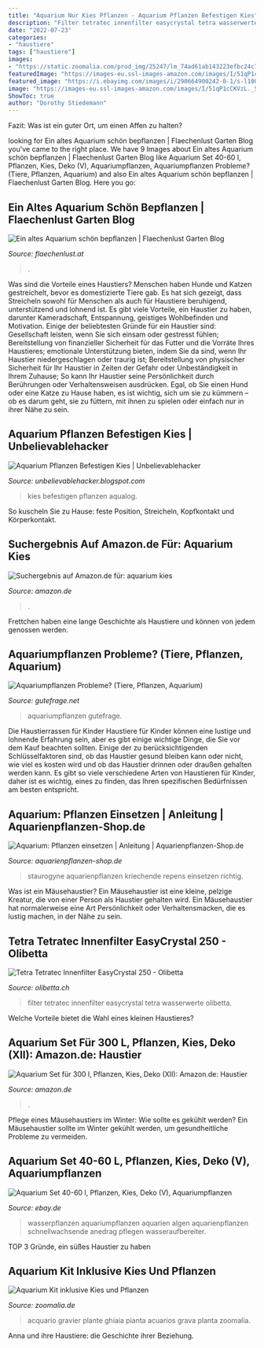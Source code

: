 ```yaml
---
title: "Aquarium Nur Kies Pflanzen - Aquarium Pflanzen Befestigen Kies"
description: "Filter tetratec innenfilter easycrystal tetra wasserwerte olibetta"
date: "2022-07-23"
categories:
- "haustiere"
tags: ["haustiere"]
images:
- "https://static.zoomalia.com/prod_img/25247/lm_74ad61ab143223efbc24c7d2583be692511415800832.jpg"
featuredImage: "https://images-eu.ssl-images-amazon.com/images/I/51qP1cCKVzL._SX300_QL70_.jpg"
featured_image: "https://i.ebayimg.com/images/i/290664900242-0-1/s-l1000.jpg"
image: "https://images-eu.ssl-images-amazon.com/images/I/51qP1cCKVzL._SX300_QL70_.jpg"
ShowToc: true
author: "Dorothy Stiedemann"
---
```



Fazit: Was ist ein guter Ort, um einen Affen zu halten?

	

		
looking for Ein altes Aquarium schön bepflanzen | Flaechenlust Garten Blog you've came to the right place. We have 9 Images about Ein altes Aquarium schön bepflanzen | Flaechenlust Garten Blog like Aquarium Set 40-60 l, Pflanzen, Kies, Deko (V), Aquariumpflanzen, Aquariumpflanzen Probleme? (Tiere, Pflanzen, Aquarium) and also Ein altes Aquarium schön bepflanzen | Flaechenlust Garten Blog. Here you go:
		
    
## Ein Altes Aquarium Schön Bepflanzen | Flaechenlust Garten Blog

<img loading=lazy src="https://www.flaechenlust.at/wp-content/uploads/2017/02/aquarium-sukkulente-minigarten.jpg" onerror="this.onerror=null;this.src='https://tse3.mm.bing.net/th?id=OIP.oFLuUI6iRjeHU0PODEXKnQAAAA&amp;pid=15.1';" alt="Ein altes Aquarium schön bepflanzen | Flaechenlust Garten Blog">

_Source: flaechenlust.at_

>. 

	

Was sind die Vorteile eines Haustiers?
Menschen haben Hunde und Katzen gestreichelt, bevor es domestizierte Tiere gab. Es hat sich gezeigt, dass Streicheln sowohl für Menschen als auch für Haustiere beruhigend, unterstützend und lohnend ist. Es gibt viele Vorteile, ein Haustier zu haben, darunter Kameradschaft, Entspannung, geistiges Wohlbefinden und Motivation. Einige der beliebtesten Gründe für ein Haustier sind: Gesellschaft leisten, wenn Sie sich einsam oder gestresst fühlen; Bereitstellung von finanzieller Sicherheit für das Futter und die Vorräte Ihres Haustieres; emotionale Unterstützung bieten, indem Sie da sind, wenn Ihr Haustier niedergeschlagen oder traurig ist; Bereitstellung von physischer Sicherheit für Ihr Haustier in Zeiten der Gefahr oder Unbeständigkeit in Ihrem Zuhause; So kann Ihr Haustier seine Persönlichkeit durch Berührungen oder Verhaltensweisen ausdrücken. Egal, ob Sie einen Hund oder eine Katze zu Hause haben, es ist wichtig, sich um sie zu kümmern – ob es darum geht, sie zu füttern, mit ihnen zu spielen oder einfach nur in ihrer Nähe zu sein.

    
## Aquarium Pflanzen Befestigen Kies | Unbelievablehacker

<img loading=lazy src="https://www.aqualog.de/wp-content/uploads/2020/10/aquarium6k.jpg" onerror="this.onerror=null;this.src='https://tse1.mm.bing.net/th?id=OIP.lvyU9uQRmLOHJoz_MQC4HQHaCC&amp;pid=15.1';" alt="Aquarium Pflanzen Befestigen Kies | Unbelievablehacker">

_Source: unbelievablehacker.blogspot.com_

>kies befestigen pflanzen aqualog. 

	

So kuscheln Sie zu Hause: feste Position, Streicheln, Kopfkontakt und Körperkontakt.

    
## Suchergebnis Auf Amazon.de Für: Aquarium Kies

<img loading=lazy src="https://images-eu.ssl-images-amazon.com/images/I/51ErBOlGpuL._AC_US327_QL65_.jpg" onerror="this.onerror=null;this.src='https://tse2.mm.bing.net/th?id=OIP.D_whQLF7w_uMA4s20o0p3AAAAA&amp;pid=15.1';" alt="Suchergebnis auf Amazon.de für: aquarium kies">

_Source: amazon.de_

>. 

	

Frettchen haben eine lange Geschichte als Haustiere und können von jedem genossen werden.

    
## Aquariumpflanzen Probleme? (Tiere, Pflanzen, Aquarium)

<img loading=lazy src="https://images.gutefrage.net/media/fragen/bilder/aquariumpflanzen-probleme/0_original.jpg?v=1524765676000" onerror="this.onerror=null;this.src='https://tse3.mm.bing.net/th?id=OIP.Z2xSS8iRMjRiY43P33sxUwHaHa&amp;pid=15.1';" alt="Aquariumpflanzen Probleme? (Tiere, Pflanzen, Aquarium)">

_Source: gutefrage.net_

>aquariumpflanzen gutefrage. 

	

Die Haustierrassen für Kinder
Haustiere für Kinder können eine lustige und lohnende Erfahrung sein, aber es gibt einige wichtige Dinge, die Sie vor dem Kauf beachten sollten. Einige der zu berücksichtigenden Schlüsselfaktoren sind, ob das Haustier gesund bleiben kann oder nicht, wie viel es kosten wird und ob das Haustier drinnen oder draußen gehalten werden kann. Es gibt so viele verschiedene Arten von Haustieren für Kinder, daher ist es wichtig, eines zu finden, das Ihren spezifischen Bedürfnissen am besten entspricht.

    
## Aquarium: Pflanzen Einsetzen | Anleitung | Aquarienpflanzen-Shop.de

<img loading=lazy src="https://www.aquarienpflanzen-shop.de/blog/wp-content/uploads/2018/01/aquarienpflanzen-einpflanzen-kriechende-staurogyne-staurogyne-repens_3.jpg" onerror="this.onerror=null;this.src='https://tse4.mm.bing.net/th?id=OIP.H-fZ8vwEP67bOc5-19jCzQAAAA&amp;pid=15.1';" alt="Aquarium: Pflanzen einsetzen | Anleitung | Aquarienpflanzen-Shop.de">

_Source: aquarienpflanzen-shop.de_

>staurogyne aquarienpflanzen kriechende repens einsetzen richtig. 

	

Was ist ein Mäusehaustier?
Ein Mäusehaustier ist eine kleine, pelzige Kreatur, die von einer Person als Haustier gehalten wird. Ein Mäusehaustier hat normalerweise eine Art Persönlichkeit oder Verhaltensmacken, die es lustig machen, in der Nähe zu sein.

    
## Tetra Tetratec Innenfilter EasyCrystal 250 - Olibetta

<img loading=lazy src="https://cdn-ol.niceshops.com/upload/image/product/large/default/tetratec-innenfilter-easycrystal-250-1-st-99340-de.png" onerror="this.onerror=null;this.src='https://tse2.mm.bing.net/th?id=OIP.cPUJQtIjMTi8BMWApWnrcQHaQ6&amp;pid=15.1';" alt="Tetra Tetratec Innenfilter EasyCrystal 250 - Olibetta">

_Source: olibetta.ch_

>filter tetratec innenfilter easycrystal tetra wasserwerte olibetta. 

	

Welche Vorteile bietet die Wahl eines kleinen Haustieres?

    
## Aquarium Set Für 300 L, Pflanzen, Kies, Deko (XII): Amazon.de: Haustier

<img loading=lazy src="https://images-eu.ssl-images-amazon.com/images/I/51qP1cCKVzL._SX300_QL70_.jpg" onerror="this.onerror=null;this.src='https://tse2.mm.bing.net/th?id=OIP.gRWL60YoTc2fa-I_l4il2wAAAA&amp;pid=15.1';" alt="Aquarium Set für 300 l, Pflanzen, Kies, Deko (XII): Amazon.de: Haustier">

_Source: amazon.de_

>. 

	

Pflege eines Mäusehaustiers im Winter: Wie sollte es gekühlt werden?
Ein Mäusehaustier sollte im Winter gekühlt werden, um gesundheitliche Probleme zu vermeiden.

    
## Aquarium Set 40-60 L, Pflanzen, Kies, Deko (V), Aquariumpflanzen

<img loading=lazy src="https://i.ebayimg.com/images/i/290664900242-0-1/s-l1000.jpg" onerror="this.onerror=null;this.src='https://tse1.mm.bing.net/th?id=OIP.RA1xirx9gHDVf3ojBaBMwAHaHh&amp;pid=15.1';" alt="Aquarium Set 40-60 l, Pflanzen, Kies, Deko (V), Aquariumpflanzen">

_Source: ebay.de_

>wasserpflanzen aquariumpflanzen aquarien algen aquarienpflanzen schnellwachsende anedrag pflegen wasseraufbereiter. 

	

TOP 3 Gründe, ein süßes Haustier zu haben

    
## Aquarium Kit Inklusive Kies Und Pflanzen

<img loading=lazy src="https://static.zoomalia.com/prod_img/25247/lm_74ad61ab143223efbc24c7d2583be692511415800832.jpg" onerror="this.onerror=null;this.src='https://tse2.mm.bing.net/th?id=OIP.5lOf9dirmIFtMriK1lugrgHaIZ&amp;pid=15.1';" alt="Aquarium Kit inklusive Kies und Pflanzen">

_Source: zoomalia.de_

>acquario gravier plante ghiaia pianta acuarios grava planta zoomalia. 

	

Anna und ihre Haustiere: die Geschichte ihrer Beziehung.

